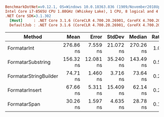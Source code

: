``` ini

BenchmarkDotNet=v0.12.1, OS=Windows 10.0.18363.836 (1909/November2018Update/19H2)
Intel Core i7-8565U CPU 1.80GHz (Whiskey Lake), 1 CPU, 8 logical and 4 physical cores
.NET Core SDK=3.1.302
  [Host]     : .NET Core 3.1.6 (CoreCLR 4.700.20.26901, CoreFX 4.700.20.31603), X64 RyuJIT
  DefaultJob : .NET Core 3.1.6 (CoreCLR 4.700.20.26901, CoreFX 4.700.20.31603), X64 RyuJIT


```
|                Method |      Mean |     Error |    StdDev |    Median | Ratio | RatioSD |  Gen 0 | Allocated |
|---------------------- |----------:|----------:|----------:|----------:|------:|--------:|-------:|----------:|
|           FormatarInt | 276.86 ns |  7.559 ns | 21.072 ns | 270.26 ns |  1.00 |    0.00 | 0.0134 |      56 B |
|     FormatarSubstring | 156.32 ns | 12.081 ns | 35.240 ns | 143.49 ns |  0.58 |    0.14 | 0.0629 |     264 B |
| FormatarStringBuilder |  74.71 ns |  1.460 ns |  3.716 ns |  73.64 ns |  0.27 |    0.02 | 0.0381 |     160 B |
|        FormatarInsert |  67.66 ns |  5.311 ns | 15.409 ns |  62.14 ns |  0.24 |    0.06 | 0.0362 |     152 B |
|          FormatarSpan |  30.26 ns |  1.597 ns |  4.635 ns |  28.78 ns |  0.11 |    0.02 | 0.0134 |      56 B |
